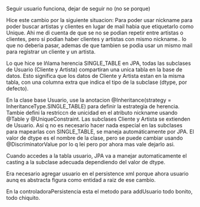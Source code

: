 Seguir usuario funciona, dejar de seguir no (no se porque)


Hice este cambio por la siguiente situacion: 
  Para poder usar nickname para poder buscar artistas y clientes en lugar de mail habia que etiquetarlo como Unique.
  Ahi me di cuenta de que se no se podian repetir entre artistas o clientes, pero si podian haber clientes y artistas con mismo nickname.. lo que no deberia pasar,
  ademas de que tambien se podia usar un mismo mail para registrar un cliente y un artista.

Lo que hice se lñlama herencia SINGLE_TABLE en JPA, todas las subclases de Usuario (Cliente y Artista) compartiran una unica tabla en la base de datos.
Esto significa que los datos de Cliente y Artista estan en la misma tabla, con una columna extra que indica el tipo de la subclase (dtype, por defecto).

En la clase base Usuario, use la anotacion @Inheritance(strategy = InheritanceType.SINGLE_TABLE) para definir la estrategia de herencia.
Tambie defini la restriccn de unicidad en el atributo nickname usando @Table y @UniqueConstraint.
Las subclases Cliente y Artista se extienden de Usuario. Asi q no es necesario hacer nada especial en las subclases para mapearlas con SINGLE_TABLE, se maneja automáticamente por JPA.
El valor de dtype es el nombre de la clase, pero se puede cambiar usando @DiscriminatorValue por lo q lei pero por ahora mas vale dejarlo asi.

Cuando accedes a la tabla usuario, JPA va a manejar automaticamente el casting a la subclase adecuada dependiendo del valor de dtype.

Era necesario agregar usuario en el persistence xml porque ahora usuario aunq es abstracta figura como entidad a raiz de ese cambio.

En la controladoraPersistencia esta el metodo para addUsuario todo bonito, todo chiquito.
